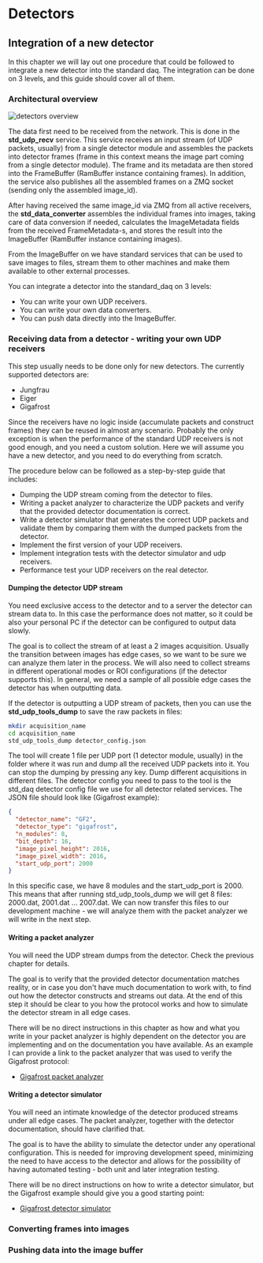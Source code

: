 # Detectors

## Integration of a new detector

In this chapter we will lay out one procedure that could be followed to integrate a new detector into the standard daq. 
The integration can be done on 3 levels, and this guide should cover all of them.

### Architectural overview
![detectors overview](../docs/detectors_overview.jpg)

The data first need to be received from the network. This is done in the **std\_udp\_recv** service. This service 
receives an input stream (of UDP packets, usually) from a single detector module and assembles the packets into 
detector frames (frame in this context means the image part coming from a single detector module). The frame and its 
metadata are then stored into the FrameBuffer (RamBuffer instance containing frames). In addition, the service also 
publishes all the assembled frames on a ZMQ socket (sending only the assembled image_id).

After having received the same image_id via ZMQ from all active receivers, the **std\_data\_converter** assembles the 
individual frames into images, taking care of data conversion if needed, calculates the ImageMetadata fields from the
received FrameMetadata-s, and stores the result into the ImageBuffer (RamBuffer instance containing images).

From the ImageBuffer on we have standard services that can be used to save images to files, stream them to other 
machines and make them available to other external processes.

You can integrate a detector into the standard_daq on 3 levels:

- You can write your own UDP receivers.
- You can write your own data converters.
- You can push data directly into the ImageBuffer.

### Receiving data from a detector - writing your own UDP receivers

This step usually needs to be done only for new detectors. The currently supported detectors are:

- Jungfrau
- Eiger
- Gigafrost

Since the receivers have no logic inside (accumulate packets and construct frames) they can be reused in almost 
any scenario. Probably the only exception is when the performance of the standard UDP receivers is not good enough, 
and you need a custom solution. Here we will assume you have a new detector, and you need to do everything from scratch.

The procedure below can be followed as a step-by-step guide that includes:

- Dumping the UDP stream coming from the detector to files.
- Writing a packet analyzer to characterize the UDP packets and verify that the provided detector documentation is correct.
- Write a detector simulator that generates the correct UDP packets and validate them by comparing them with the dumped 
packets from the detector.
- Implement the first version of your UDP receivers.
- Implement integration tests with the detector simulator and udp receivers.
- Performance test your UDP receivers on the real detector. 

#### Dumping the detector UDP stream

You need exclusive access to the detector and to a server the detector can stream data to. In this case the performance 
does not matter, so it could be also your personal PC if the detector can be configured to output data slowly.

The goal is to collect the stream of at least a 2 images acquisition. Usually the transition between images has 
edge cases, so we want to be sure we can analyze them later in the process. We will also need to collect streams in 
different operational modes or ROI configurations (if the detector supports this). In general, we need a sample of all 
possible edge cases the detector has when outputting data.

If the detector is outputting a UDP stream of packets, then you can use the **std\_udp\_tools\_dump** to save the raw 
packets in files:

```bash
mkdir acquisition_name
cd acquisition_name 
std_udp_tools_dump detector_config.json
```

The tool will create 1 file per UDP port (1 detector module, usually) in the folder where it was run and dump all the 
received UDP packets into it. You can stop the dumping by pressing any key. Dump different acquisitions in different files.
The detector config you need to pass to the tool is the std_daq detector config file 
we use for all detector related services. The JSON file should look like (Gigafrost example):

```json
{
  "detector_name": "GF2",
  "detector_type": "gigafrost",
  "n_modules": 8,
  "bit_depth": 16,
  "image_pixel_height": 2016,
  "image_pixel_width": 2016,
  "start_udp_port": 2000
}
```

In this specific case, we have 8 modules and the start_udp_port is 2000. This means that after running std_udp_tools_dump
we will get 8 files: 2000.dat, 2001.dat ... 2007.dat. We can now transfer this files to our development machine - we 
will analyze them with the packet analyzer we will write in the next step.

#### Writing a packet analyzer

You will need the UDP stream dumps from the detector. Check the previous chapter for details.

The goal is to verify that the provided detector documentation matches reality, or in case you don't have much 
documentation to work with, to find out how the detector constructs and streams out data. At the end of this step it 
should be clear to you how the protocol works and how to simulate the detector stream in all edge cases.

There will be no direct instructions in this chapter as how and what you write in your packet analyzer is highly 
dependent on the detector you are implementing and on the documentation you have available. As an example I can 
provide a link to the packet analyzer that was used to verify the Gigafrost protocol:

- [Gigafrost packet analyzer](https://github.com/paulscherrerinstitute/std_detector_buffer/blob/master/testing/gigafrost/analyze_udp_dump.py)

#### Writing a detector simulator

You will need an intimate knowledge of the detector produced streams under all edge cases. The packet analyzer, 
together with the detector documentation, should have clarified that.

The goal is to have the ability to simulate the detector under any operational configuration. This is needed for 
improving development speed, minimizing the need to have access to the detector and allows for the possibility of 
having automated testing - both unit and later integration testing.

There will be no direct instructions on how to write a detector simulator, but the Gigafrost example should give you a good 
starting point:

- [Gigafrost detector simulator](https://github.com/paulscherrerinstitute/std_detector_buffer/blob/master/std_buffer/gigafrost/udp_gf_sim.py)


### Converting frames into images


### Pushing data into the image buffer
